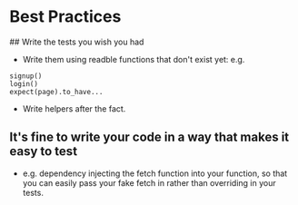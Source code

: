 # Best Practices

## Write the tests you wish you had

* Write them using readble functions that don't exist yet: e.g.

```
signup()
login()
expect(page).to_have...
```

* Write helpers after the fact.

## It's fine to write your code in a way that makes it easy to test

* e.g. dependency injecting the fetch function into your function, so that you can easily pass your fake fetch in rather than overriding in your tests.
